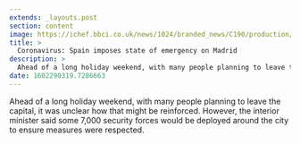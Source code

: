 ```yaml
--- 
extends: _layouts.post 
section: content 
image: https://ichef.bbci.co.uk/news/1024/branded_news/C190/production/_114825594_protest.jpg 
title: > 
  Coronavirus: Spain imposes state of emergency on Madrid 
description: > 
  Ahead of a long holiday weekend, with many people planning to leave the capital, it was unclear how that might be reinforced.However, the interior minister said some 7,000 security forces would be deployed around the city to ensure measures were respected. 
date: 1602290319.7286663 
--- 
```

Ahead of a long holiday weekend, with many people planning to leave the capital, it was unclear how that might be reinforced. However, the interior minister said some 7,000 security forces would be deployed around the city to ensure measures were respected.